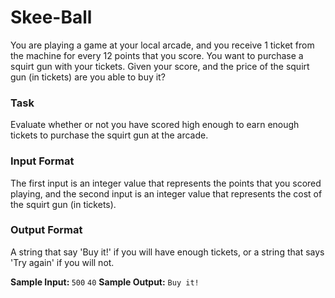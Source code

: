 # Skee-Ball

You are playing a game at your local arcade, and you receive 1 ticket from the machine for every 12 points that you score. You want to purchase a squirt gun with your tickets. Given your score, and the price of the squirt gun (in tickets) are you able to buy it?

### Task
Evaluate whether or not you have scored high enough to earn enough tickets to purchase the squirt gun at the arcade.

### Input Format 
The first input is an integer value that represents the points that you scored playing, and the second input is an integer value that represents the cost of the squirt gun (in tickets).

### Output Format 
A string that say 'Buy it!' if you will have enough tickets, or a string that says 'Try again' if you will not.

<b>Sample Input: </b>
`500`
`40`
<b>Sample Output:</b>
`Buy it!`
